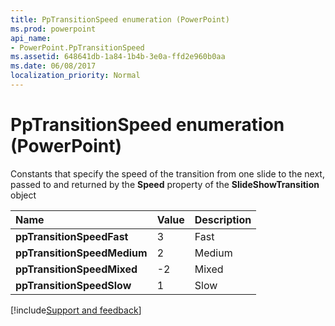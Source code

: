 ```yaml
---
title: PpTransitionSpeed enumeration (PowerPoint)
ms.prod: powerpoint
api_name:
- PowerPoint.PpTransitionSpeed
ms.assetid: 648641db-1a84-1b4b-3e0a-ffd2e960b0aa
ms.date: 06/08/2017
localization_priority: Normal
---
```



# PpTransitionSpeed enumeration (PowerPoint)

Constants that specify the speed of the transition from one slide to the next, passed to and returned by the  **Speed** property of the **SlideShowTransition** object



|Name|Value|Description|
|:-----|:-----|:-----|
|**ppTransitionSpeedFast**|3|Fast|
|**ppTransitionSpeedMedium**|2|Medium|
|**ppTransitionSpeedMixed**|-2|Mixed|
|**ppTransitionSpeedSlow**|1|Slow|

[!include[Support and feedback](~/includes/feedback-boilerplate.md)]